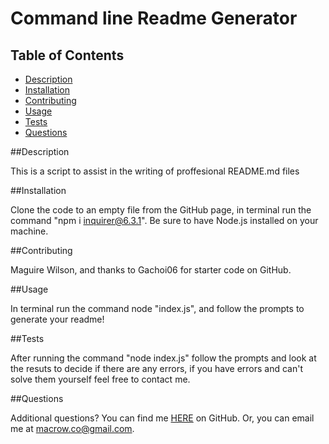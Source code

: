 # Command line Readme Generator

## Table of Contents

- [Description](#Description)
- [Installation](#Installation)
- [Contributing](#Contributing)
- [Usage](#Usage)
- [Tests](#Tests)
- [Questions](#Questions)

##Description

This is a script to assist in the writing of proffesional README.md files

##Installation

Clone the code to an empty file from the GitHub page, in terminal run the command "npm i inquirer@6.3.1". Be sure to have Node.js installed on your machine.

##Contributing

Maguire Wilson, and thanks to Gachoi06 for starter code on GitHub.

##Usage

In terminal run the command node "index.js", and follow the prompts to generate your readme!

##Tests

After running the command "node index.js" follow the prompts and look at the resuts to decide if there are any errors, if you have errors and can't solve them yourself feel free to contact me.

##Questions

Additional questions?
You can find me [HERE](https://github.com/MacroWil) on GitHub.
Or, you can email me at macrow.co@gmail.com.
